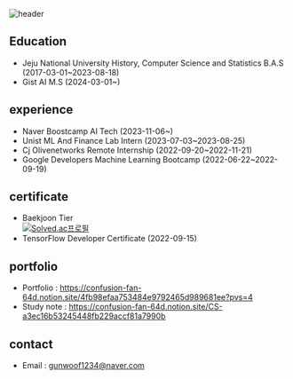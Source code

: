 ![header](https://capsule-render.vercel.app/api?type=wave&color=auto&height=200&section=header&text=Hello%20render&fontSize=90)
## Education
* Jeju National University History, Computer Science and Statistics B.A.S (2017-03-01~2023-08-18)
* Gist AI M.S (2024-03-01~)
## experience
* Naver Boostcamp AI Tech (2023-11-06~)
* Unist ML And Finance Lab Intern (2023-07-03~2023-08-25)
* Cj Olivenetworks Remote Internship (2022-09-20~2022-11-21)
* Google Developers Machine Learning Bootcamp (2022-06-22~2022-09-19)
## certificate
* Baekjoon Tier
<br>[![Solved.ac프로필](http://mazassumnida.wtf/api/v2/generate_badge?boj=gunwoof)](https://solved.ac/gunwoof)
* TensorFlow Developer Certificate (2022-09-15)
## portfolio
* Portfolio : https://confusion-fan-64d.notion.site/4fb98efaa753484e9792465d989681ee?pvs=4
* Study note : https://confusion-fan-64d.notion.site/CS-a3ec16b53245448fb229accf81a7990b
## contact 
* Email : gunwoof1234@naver.com


<!--
**gunwoof/gunwoof** is a ✨ _special_ ✨ repository because its `README.md` (this file) appears on your GitHub profile.

Here are some ideas to get you started:

- 🔭 I’m currently working on ...
- 🌱 I’m currently learning ...
- 👯 I’m looking to collaborate on ...
- 🤔 I’m looking for help with ...
- 💬 Ask me about ...
- 📫 How to reach me: ...
- 😄 Pronouns: ...
- ⚡ Fun fact: ...
-->

